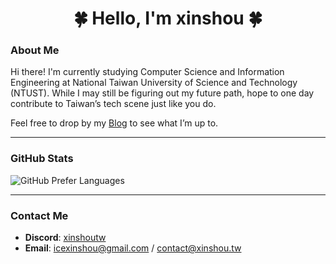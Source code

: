 <h1 align="center">🍀 Hello, I'm xinshou 🍀</h1>

### About Me
Hi there! I'm currently studying Computer Science and Information Engineering at National Taiwan University of Science and Technology (NTUST). While I may still be figuring out my future path, hope to one day contribute to Taiwan’s tech scene just like you do.

Feel free to drop by my [Blog](https://blog.xinshou.tw) to see what I’m up to.

---

### GitHub Stats

![GitHub Prefer Languages](https://stats-github.xinshou.tw/api/top-langs/?username=xinshoutw&layout=compact&theme=react&border_radius=10&custom_title=My%20Preferred%20Languages)

<!--
![GitHub Summary Stats](https://stats-github.xinshou.tw/api?username=xinshoutw&show_icons=true&rank_icon=percentile&border_radius=10&locale=en&custom_title=Overview&theme=react)

![GitHub Streak](https://streak-stats.demolab.com/?user=xinshoutw&theme=react&border_radius=10&locale=en&mode=weekly&date_format=[Y-]n-j)

![GitHub Trophies](https://github-profile-trophy.vercel.app/?username=xinshoutw&theme=nord&rank=-?,-C&column=-1&margin-w=10&margin-h=10)
-->

---

### Contact Me
- **Discord**: [xinshoutw](https://discord.xinshou.tw)  
- **Email**: icexinshou@gmail.com / contact@xinshou.tw

<!--
<h1 align="center">🍀 海螺 我是 XinShou 🍀</h1>

### 自我介紹
我目前就讀臺科資工系，在被各位電神抽外，也期待有天也能跟上他們的腳步，為台灣發電。

對於未來方向還很迷茫。

要不要看看我的 [Blog](https://blog.xinshou.tw)
<!~~
目前在這裡練習資安

![TryHackMe](https://tryhackme-badges.s3.amazonaws.com/icexinshou.png)
~~>
---

### GitHub 資訊

![GitHub Prefer Languages](https://stats-github.xinshou.tw/api/top-langs/?username=xinshoutw&layout=compact&theme=react&border_radius=10&custom_title=偏好語言)
<!~~
![GitHub Summary Stats](https://stats-github.xinshou.tw/api?username=xinshoutw&show_icons=true&rank_icon=percentile&border_radius=10&locale=en&custom_title=總覽&theme=react)



![GitHub Streak](https://streak-stats.demolab.com/?user=xinshoutw&theme=react&border_radius=10&locale=en&mode=weekly&date_format=[Y-]n-j)

![GitHub Trophies](https://github-profile-trophy.vercel.app/?username=xinshoutw&theme=nord&rank=-?,-C&column=-1&margin-w=10&margin-h=10)
~~>

---

### 聯絡方式
Discord: [xinshoutw](https://discord.xinshou.tw)
Email: icexinshou@gmail.com / contact@xinshou.tw
-->
